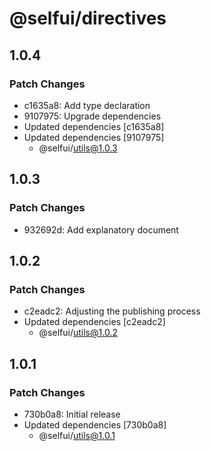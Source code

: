 # @selfui/directives

## 1.0.4

### Patch Changes

- c1635a8: Add type declaration
- 9107975: Upgrade dependencies
- Updated dependencies [c1635a8]
- Updated dependencies [9107975]
  - @selfui/utils@1.0.3

## 1.0.3

### Patch Changes

- 932692d: Add explanatory document

## 1.0.2

### Patch Changes

- c2eadc2: Adjusting the publishing process
- Updated dependencies [c2eadc2]
  - @selfui/utils@1.0.2

## 1.0.1

### Patch Changes

- 730b0a8: Initial release
- Updated dependencies [730b0a8]
  - @selfui/utils@1.0.1
